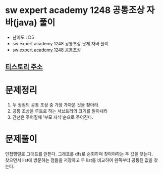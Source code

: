 # sw expert academy 1248 공통조상 자바(java)  풀이
- 난이도 : D5
- sw expert academy 1248 공통조상 문제 자바 풀이
- [sw expert academy 1248 공통조상](https://swexpertacademy.com/main/code/problem/problemDetail.do?contestProbId=AV15PTkqAPYCFAYD)

## [티스토리 주소](https://hoho325.tistory.com/)

# 문제정리
1. 두 정점의 공통 조상 중 가장 가까운 것을 찾아라.
2. 공통 조상을 루트로 하는 서브트리의 크기를 알아내라
3. 간선은 주어질때 '부모 자식'순으로 주어진다.

# 문제풀이
인접행렬로 그래프를 만든다. 그래프를 dfs로 순회하며 찾아야하는 두 값을 찾는다.  
찾으면서 list에 방문하는 점들을 저장하고 두 list를 비교하여 왼쪽부터 공통된 값을 찾는다.